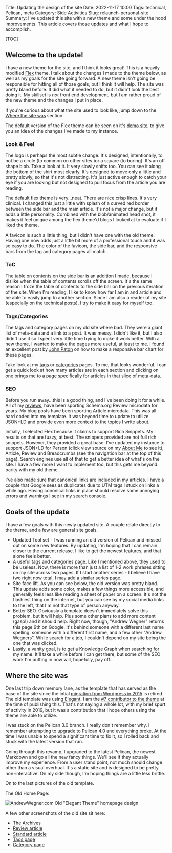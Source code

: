 Title: Updating the design of the site
Date: 2022-11-17 10:00
Tags: technical, Pelican, meta
Category: Side Activities
Slug: relaunch-personal-site
Summary: I've updated this site with a new theme and some under the hood improvements. This article covers those updates and what I hope to accomplish.

[TOC]

## Welcome to the update!

I have a new theme for the site, and I think it looks great! This is a heavily modified 
[Flex](https://github.com/alexandrevicenzi/Flex) theme. I talk about the changes I made to the theme below, as well as my goals 
for the site going forward. A new theme isn't going be responsible for hitting all of those goals, but I think it will help. The
site was pretty bland before. It did what it needed to do, but it didn't look the best doing it. My skillset is _not_ front end
development, but I am rather proud of the new theme and the changes I put in place.

If you're curious about what the site used to look like, jump down to the [Where the site was](#where-the-site-was) section.

The default version of the Flex theme can be seen on it's [demo site][flex-demo], to give you an idea of the changes I've
made to my instance.

### Look & Feel

The logo is perhaps the most subtle change. It's designed, intentionally, to not be a circle (to common on other sites )or a square (to boring).
It's an off shape blob. Take a look at it. It very slowly shifts too. You can see it along the bottom of the shirt most clearly. It's designed
to move only a little and pretty slowly, so that it's not distracting. It's just active enough to catch your eye if you are looking but not 
designed to pull focus from the article you are reading.

The default flex theme is very...neat. There are nice crisp lines. It's very clinical. I changed this just a little with splash of a curved
red border between the side bar and the main article. It's not a major change, but it adds a little personality. Combined with the 
blob/animated head shot, it makes it feel unique among the flex theme'd blogs I looked at to evaluate if I liked the theme.


A favicon is such a little thing, but I didn't have one with the old theme. Having one now adds just a little bit more of a 
professional touch and it was so easy to do. The color of the favicon, the side bar, and the responsive bars from the tag and 
category pages all match.

### ToC

The table on contents on the side bar is an addition I made, because I dislike when the table of contents scrolls off the screen. It's the same 
reason I froze the table of contents to the side bar on the previous iteration of the site. When I'm reading, I like to know how far I am in 
and article and be able to easily jump to another section. Since I am also a reader of my site (especially on the technical posts), I try
to make it easy for myself too.

### Tags/Categories

The tags and category pages on my old site where bad. They were a giant list of meta-data and a link to a post. It was messy. I didn't like
it, but I also didn't use it so I spent very little time trying to make it work better. With a new theme, I wanted to make the pages more 
useful, at least to me. I found an excellent post by [John Paton][paton] on how to make a responsive bar chart for these pages.

Take look at my [tags][tags] or [categories][categories] pages. To me, that looks wonderful. I can get a quick look at how many articles 
are in each section and clicking on one brings me to a page specifically for articles in that slice of meta-data. 

### SEO

Before you run away...this is a good thing, and I've been doing it for a while. All of my [reviews][reviews], have been sporting Schema.org
Review microdata for years. My blog posts have been sporting Article microdata. This was all hard coded into my template. It was beyond time to
update to utilize JSON+LD and provide even more context to the topics I write about. 

Initially, I selected Flex because it claims to support Rich Snippets. My results on that are fuzzy, at best. The snippets provided are not full
rich snippets. However, they provided a great base. I've updated my instance to support JSON+LD for Person (click view source on my 
[About Me][about] to see it), Article, Review and Breadcrumbs (see the navigation bar at the top of this page). Search engines use all 
of that to get a better idea of what's on the site. I have a few more I want to implement too, but this gets me beyond parity with my old theme. 

I've also made sure that canonical links are included in my articles. I have a couple that Google sees as duplicates due to UTM tags I stuck on
links a while ago. Having cononical links in place should resolve some annoying errors and warnings I see in my search console.

## Goals of the update

I have a few goals with this newly updated site. A couple relate directly to the theme, and a few are general site goals. 

* Updated Tool set - I was running an old version of Pelican and missed out on some new features. By updating, I'm hoping that I 
can remain closer to the current release. I like to get the newest features, and that alone feels better.
* A useful tags and categories page. Like I mentioned above, they used to be useless. Now, there is more than just a list of 1-2 
work phrases sitting on my site across two pages. If I start another series - I believe I have two right now total, I may add a 
similar series page.
* Site face lift. As you can see below, the old version was pretty bland. This update adds some color, makes a few things more accessible,
and generally feels less like reading a sheet of paper on a screen. It's not the flashiest thing on the internet, but you can see 
by my social media links to the left, that I'm not that type of person anyway.
* Better SEO. Obviously a template doesn't immediately solve this problem, but it will help. Plus some other plans to add more content (gasp!)
and it should help. Right now, though, "Andrew Wegner" returns this page 9th on Google. It's behind someone with a different last name spelling,
someone with a different first name, and a few other "Andrew Wegners". While search for a job, I couldn't depend on my site being the one that 
was clicked. 
* Lastly, a vanity goal, is to get a Knowledge Graph when searching for my name. It'll take a while before I can get there, but some of the 
SEO work I'm putting in now will, hopefully, pay off. 

## Where the site was

One last trip down memory lane, as the template that has served as the base of the site since the intial [migration from Wordpress in 2015][migrate] is retired. The old template was using [Elegant][elegant]. I am the [#7 contributor to the theme][1] at the time of publishing 
this. That's not saying a whole lot, with my brief spurt of activity in 2019, but it was a contribution that I hope others using the theme 
are able to utilize. 

I was stuck on the Pelican 3.0 branch. I really don't remember why. I remember attempting to upgrade to Pelican 4.0 and everything broke. At the 
time I was unable to spend a significant time to fix it, so I rolled back and stuck with the latest version that ran. 

Going through this revamp, I upgraded to the latest Pelican, the newest Markdown and go all the new fancy things. We'll see if they actually 
improve my experience. From a user stand point, not much should change other than a visual overhual. It's a static site and is designed to be
pretty non-interactive. On my side though, I'm hoping things are a little less brittle. 

On to the last pictures of the old template. 

The Old Home Page:

![AndrewWegner.com Old "Elegant Theme" homepage design][old-home]

A few other screenshots of the old site sit here:

 - [The Archives][old-archives]
 - [Review article][old-review]
 - [Standard article][old-article]
 - [Tags page][old-tags]
 - [Category page][old-category]


 [old-home]: {attach}images/andrewwegner-elegant-homepage.png
 [old-archives]: {attach}images/andrewwegner-elegant-archives.png
 [old-review]: {attach}images/andrewwegner-elegant-review.png
 [old-article]: {attach}images/andrewwegner-elegant-article.png
 [old-tags]: {attach}images/andrewwegner-elegant-tags.png
 [old-category]: {attach}images/andrewwegner-elegant-categories.png
 [flex-demo]: https://flex.alxd.me/
 [paton]: https://johnpaton.net/posts/responsive-bar-chart/
 [tags]: /tags.html
 [categories]: /categories.html
 [reviews]: {tag}review
 [about]: {page}about
 [migrate]: {filename}2015_05_03_why-i-moved-from-wordpress-to-pelican.md
 [elegant]: https://elegant.oncrashreboot.com/
 [1]: https://github.com/Pelican-Elegant/elegant/graphs/contributors